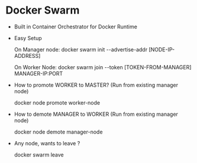 # Docker Swarm

- Built in Container Orchestrator for Docker Runtime
- Easy Setup
  
   On Manager node:
    docker swarm init --advertise-addr [NODE-IP-ADDRESS]

   On Worker Node:
    docker swarm join --token [TOKEN-FROM-MANAGER] MANAGER-IP:PORT

- How to promote WORKER to MASTER? (Run from existing manager node)

    docker node promote worker-node

- How to demote MANAGER to WORKER (Run from existing manager node)

    docker node demote manager-node

- Any node, wants to leave ?

    docker swarm leave